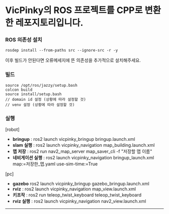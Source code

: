 # VicPinky의 ROS 프로젝트를 CPP로 변환한 레포지토리입니다.

### ROS 의존성 설치

```
rosdep install --from-paths src --ignore-src -r -y
```
이후 빌드가 안된다면 오류메세지에 뜬 의존성을 추가적으로 설치해주세요.

### 빌드

```
source /opt/ros/jazzy/setup.bash
colcon build
source install/setup.bash
// domain id 설정 (상황에 따라 설정할 것)
// venv 설정 (상황에 따라 설정할 것)
```

### 실행

[robot]
- **bringup** : ros2 launch vicpinky_bringup bringup.launch.xml
- **slam 실행** : ros2 launch vicpinky_navigation map_building.launch.xml
- **맵 저장** : ros2 run nav2_map_server map_saver_cli -f "저장할 맵 이름"
- **네비게이션 실행** : ros2 launch vicpinky_navigation bringup_launch.xml map:=저장한_맵.yaml use-sim-time:=True

[pc]
- **gazebo** ros2 launch vicpinky_bringup gazebo_bringup.launch.xml
- **rviz** : ros2 launch vicpinky_navigation map_view.launch.xml
- **키조작** : ros2 run teleop_twist_keyboard teleop_twist_keyboard
- **rviz 실행** : ros2 launch vicpinky_navigation nav2_view.launch.xml

---

